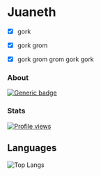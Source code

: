 # Juaneth
- [x] gork
- [x] gork grom
- [x] gork grom grom gork gork


### About
[![Generic badge](https://img.shields.io/static/v1?label=%E2%A0%80&message=Javascript&color=yellow&style=for-the-badge&logo=javascript)](https://shields.io/)

### Stats
[![Profile views](https://gpvc.arturio.dev/Nepetas)](https://github.com/Juaneth)
## Languages
![Top Langs](https://github-readme-stats.vercel.app/api/top-langs/?username=Juaneth&theme=dark)
